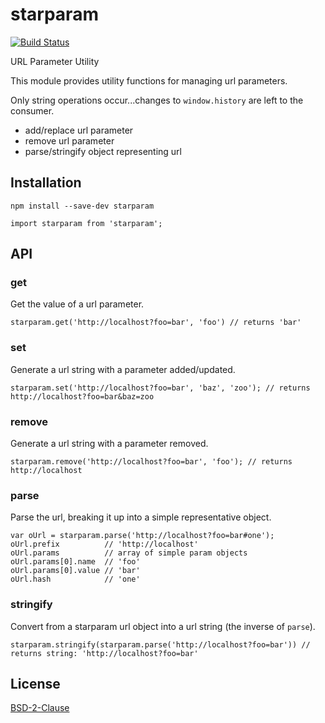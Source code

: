 # starparam

[![Build Status](https://travis-ci.org/jonbri/starparam.svg?branch=master)](https://travis-ci.org/jonbri/starparam)

URL Parameter Utility

This module provides utility functions for managing url parameters.

Only string operations occur...changes to `window.history` are left to the consumer.

* add/replace url parameter
* remove url parameter
* parse/stringify object representing url


## Installation
`npm install --save-dev starparam`

```
import starparam from 'starparam';
```

## API
### get
Get the value of a url parameter.

```
starparam.get('http://localhost?foo=bar', 'foo') // returns 'bar'
```

### set
Generate a url string with a parameter added/updated.

```
starparam.set('http://localhost?foo=bar', 'baz', 'zoo'); // returns http://localhost?foo=bar&baz=zoo
```

### remove
Generate a url string with a parameter removed.

```
starparam.remove('http://localhost?foo=bar', 'foo'); // returns http://localhost
```

### parse
Parse the url, breaking it up into a simple representative object.

```
var oUrl = starparam.parse('http://localhost?foo=bar#one');
oUrl.prefix          // 'http://localhost'
oUrl.params          // array of simple param objects
oUrl.params[0].name  // 'foo'
oUrl.params[0].value // 'bar'
oUrl.hash            // 'one'
```

### stringify
Convert from a starparam url object into a url string (the inverse of `parse`).

```
starparam.stringify(starparam.parse('http://localhost?foo=bar')) // returns string: 'http://localhost?foo=bar'
```

## License
[BSD-2-Clause](http://spdx.org/licenses/BSD-2-Clause)
